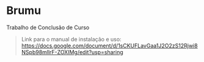 # Brumu
Trabalho de Conclusão de Curso

> Link para o manual de instalação e uso: https://docs.google.com/document/d/1sCKUFLavGaa1J2O2zS12Rjwi8NSpb98mllrF-ZOXIMg/edit?usp=sharing
